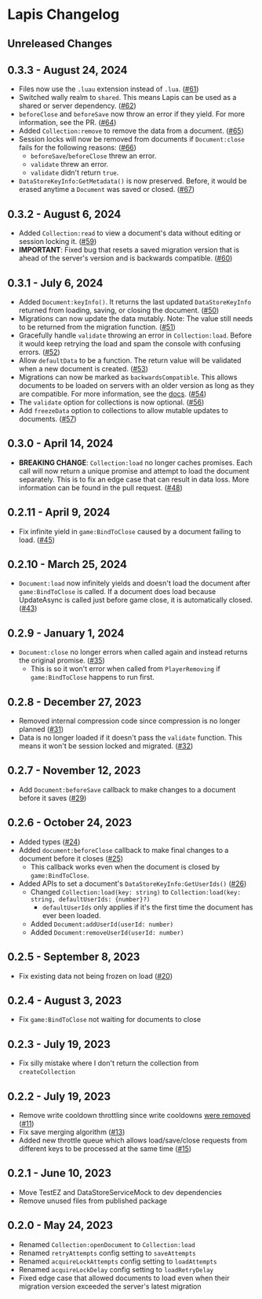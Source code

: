 # Lapis Changelog

## Unreleased Changes

## 0.3.3 - August 24, 2024
* Files now use the `.luau` extension instead of `.lua`. ([#61])
* Switched wally realm to `shared`. This means Lapis can be used as a shared or server dependency. ([#62])
* `beforeClose` and `beforeSave` now throw an error if they yield. For more information, see the PR. ([#64])
* Added `Collection:remove` to remove the data from a document. ([#65])
* Session locks will now be removed from documents if `Document:close` fails for the following reasons: ([#66])
  * `beforeSave`/`beforeClose` threw an error.
  * `validate` threw an error.
  * `validate` didn't return `true`.
* `DataStoreKeyInfo:GetMetadata()` is now preserved. Before, it would be erased anytime a `Document` was saved or closed. ([#67])

[#61]: https://github.com/nezuo/lapis/pull/61
[#62]: https://github.com/nezuo/lapis/pull/62
[#64]: https://github.com/nezuo/lapis/pull/64
[#65]: https://github.com/nezuo/lapis/pull/65
[#66]: https://github.com/nezuo/lapis/pull/66
[#67]: https://github.com/nezuo/lapis/pull/67

## 0.3.2 - August 6, 2024
* Added `Collection:read` to view a document's data without editing or session locking it. ([#59])
* **IMPORTANT**: Fixed bug that resets a saved migration version that is ahead of the server's version and is backwards compatible. ([#60])

[#59]: https://github.com/nezuo/lapis/pull/59
[#60]: https://github.com/nezuo/lapis/pull/60

## 0.3.1 - July 6, 2024
* Added `Document:keyInfo()`. It returns the last updated `DataStoreKeyInfo` returned from loading, saving, or closing the document. ([#50])
* Migrations can now update the data mutably. Note: The value still needs to be returned from the migration function. ([#51])
* Gracefully handle `validate` throwing an error in `Collection:load`. Before it would keep retrying the load and spam the console with confusing errors. ([#52])
* Allow `defaultData` to be a function. The return value will be validated when a new document is created. ([#53])
* Migrations can now be marked as `backwardsCompatible`. This allows documents to be loaded on servers with an older version as long as they are compatible.
For more information, see the [docs](https://nezuo.github.io/lapis/docs/Migrations#backwards-compatibility). ([#54])
* The `validate` option for collections is now optional. ([#56])
* Add `freezeData` option to collections to allow mutable updates to documents. ([#57])

[#50]: https://github.com/nezuo/lapis/pull/50
[#51]: https://github.com/nezuo/lapis/pull/51
[#52]: https://github.com/nezuo/lapis/pull/52
[#53]: https://github.com/nezuo/lapis/pull/53
[#54]: https://github.com/nezuo/lapis/pull/54
[#56]: https://github.com/nezuo/lapis/pull/56
[#57]: https://github.com/nezuo/lapis/pull/57

## 0.3.0 - April 14, 2024
* **BREAKING CHANGE**: `Collection:load` no longer caches promises. Each call will now return a unique promise and attempt to load the document separately. This is to fix an edge case that can result in data loss. More information can be found in the pull request. ([#48])

[#48]: https://github.com/nezuo/lapis/pull/48

## 0.2.11 - April 9, 2024
* Fix infinite yield in `game:BindToClose` caused by a document failing to load. ([#45])

[#45]: https://github.com/nezuo/lapis/pull/45

## 0.2.10 - March 25, 2024
* `Document:load` now infinitely yields and doesn't load the document after `game:BindToClose` is called. If a document
does load because UpdateAsync is called just before game close, it is automatically closed. ([#43])

[#43]: https://github.com/nezuo/lapis/pull/43

## 0.2.9 - January 1, 2024
* `Document:close` no longer errors when called again and instead returns the original promise. ([#35])
  * This is so it won't error when called from `PlayerRemoving` if `game:BindToClose` happens to run first.

[#35]: https://github.com/nezuo/lapis/pull/35

## 0.2.8 - December 27, 2023
* Removed internal compression code since compression is no longer planned ([#31])
* Data is no longer loaded if it doesn't pass the `validate` function. This means it won't be session locked and migrated. ([#32])

[#31]: https://github.com/nezuo/lapis/pull/31
[#32]: https://github.com/nezuo/lapis/pull/32

## 0.2.7 - November 12, 2023
* Add `Document:beforeSave` callback to make changes to a document before it saves ([#29])

[#29]: https://github.com/nezuo/lapis/pull/29

## 0.2.6 - October 24, 2023
* Added types ([#24])
* Added `document:beforeClose` callback to make final changes to a document before it closes ([#25])
  * This callback works even when the document is closed by `game:BindToClose`.
* Added APIs to set a document's `DataStoreKeyInfo:GetUserIds()` ([#26])
  * Changed `Collection:load(key: string)` to `Collection:load(key: string, defaultUserIds: {number}?)`
    * `defaultUserIds` only applies if it's the first time the document has ever been loaded.
  * Added `Document:addUserId(userId: number)`
  * Added `Document:removeUserId(userId: number)`

[#24]: https://github.com/nezuo/lapis/pull/24
[#25]: https://github.com/nezuo/lapis/pull/25
[#26]: https://github.com/nezuo/lapis/pull/26

## 0.2.5 - September 8, 2023
* Fix existing data not being frozen on load ([#20])

[#20]: https://github.com/nezuo/lapis/pull/20

## 0.2.4 - August 3, 2023
* Fix `game:BindToClose` not waiting for documents to close

## 0.2.3 - July 19, 2023
* Fix silly mistake where I don't return the collection from `createCollection`

## 0.2.2 - July 19, 2023
* Remove write cooldown throttling since write cooldowns [were removed](https://devforum.roblox.com/t/removal-of-6s-cool-down-for-data-stores/2436230) ([#11])
* Fix save merging algorithm ([#13])
* Added new throttle queue which allows load/save/close requests from different keys to be processed at the same time ([#15])

[#11]: https://github.com/nezuo/lapis/pull/11
[#13]: https://github.com/nezuo/lapis/pull/13
[#15]: https://github.com/nezuo/lapis/pull/15

## 0.2.1 - June 10, 2023
* Move TestEZ and DataStoreServiceMock to dev dependencies
* Remove unused files from published package

## 0.2.0 - May 24, 2023
* Renamed `Collection:openDocument` to `Collection:load`
* Renamed `retryAttempts` config setting to `saveAttempts`
* Renamed `acquireLockAttempts` config setting to `loadAttempts`
* Renamed `acquireLockDelay` config setting to `loadRetryDelay`
* Fixed edge case that allowed documents to load even when their migration version exceeded the server's latest migration
